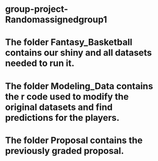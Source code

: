 # group-project-Randomassignedgroup1

# The folder Fantasy_Basketball contains our shiny and all datasets needed to run it.

# The folder Modeling_Data contains the r code used to modify the original datasets and find predictions for the players.

# The folder Proposal contains the previously graded proposal.


